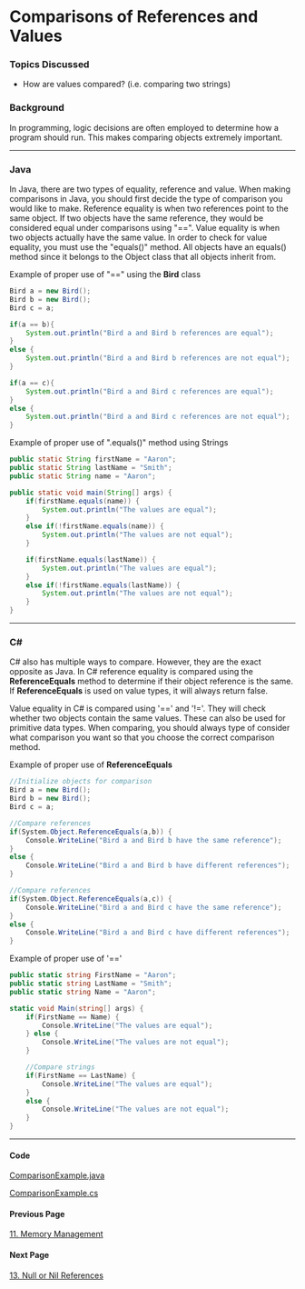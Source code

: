 # Comparisons of References and Values
### Topics Discussed
* How are values compared? (i.e. comparing two strings)

### Background
In programming, logic decisions are often employed to determine how a program should run. This makes comparing objects extremely important.

---

### Java
In Java, there are two types of equality, reference and value. When making comparisons in Java, you should first decide the type of comparison you would like to make. Reference equality is when two references point to the same object. If two objects have the same reference, they would be considered equal under comparisons using "==". Value equality is when two objects actually have the same value. In order to check for value equality, you must use the "equals()" method. All objects have an equals() method since it belongs to the Object class that all objects inherit from.

Example of proper use of "==" using the **Bird** class
```java
Bird a = new Bird();
Bird b = new Bird();
Bird c = a;

if(a == b){
    System.out.println("Bird a and Bird b references are equal");
}
else {
    System.out.println("Bird a and Bird b references are not equal");
}

if(a == c){
    System.out.println("Bird a and Bird c references are equal");
}
else {
    System.out.println("Bird a and Bird c references are not equal");
}
```

Example of proper use of ".equals()" method using Strings
```java
public static String firstName = "Aaron";
public static String lastName = "Smith";
public static String name = "Aaron";

public static void main(String[] args) {
    if(firstName.equals(name)) {
        System.out.println("The values are equal");
    }
    else if(!firstName.equals(name)) {
        System.out.println("The values are not equal");
    }

    if(firstName.equals(lastName)) {
        System.out.println("The values are equal");
    }
    else if(!firstName.equals(lastName)) {
        System.out.println("The values are not equal");
    }
}
```

---

### C#
C# also has multiple ways to compare. However, they are the exact opposite as Java. In C# reference equality is compared using the **ReferenceEquals** method to determine if their object reference is the same. If **ReferenceEquals** is used on value types, it will always return false.

Value equality in C# is compared using '==' and '!='. They will check whether two objects contain the same values. These can also be used for primitive data types. When comparing, you should always type of consider what comparison you want so that you choose the correct comparison method.

Example of proper use of **ReferenceEquals**
```csharp
//Initialize objects for comparison
Bird a = new Bird();
Bird b = new Bird();
Bird c = a;

//Compare references
if(System.Object.ReferenceEquals(a,b)) {
    Console.WriteLine("Bird a and Bird b have the same reference");
}
else {
    Console.WriteLine("Bird a and Bird b have different references");
}

//Compare references
if(System.Object.ReferenceEquals(a,c)) {
    Console.WriteLine("Bird a and Bird c have the same reference");
}
else {
    Console.WriteLine("Bird a and Bird c have different references");
}
```

Example of proper use of '=='
```csharp
public static string FirstName = "Aaron";
public static string LastName = "Smith";
public static string Name = "Aaron";

static void Main(string[] args) {
    if(FirstName == Name) {
        Console.WriteLine("The values are equal");
    } else {
        Console.WriteLine("The values are not equal");
    }

    //Compare strings
    if(FirstName == LastName) {
        Console.WriteLine("The values are equal");
    }
    else {
        Console.WriteLine("The values are not equal");
    }
}
```

---
#### Code
[ComparisonExample.java](ComparisonExample.java)

[ComparisonExample.cs](ComparisonExample.cs)

#### Previous Page
[11. Memory Management](11MemoryManagement.md)

#### Next Page
[13. Null or Nil References](13NullOrNilReferences.md)
